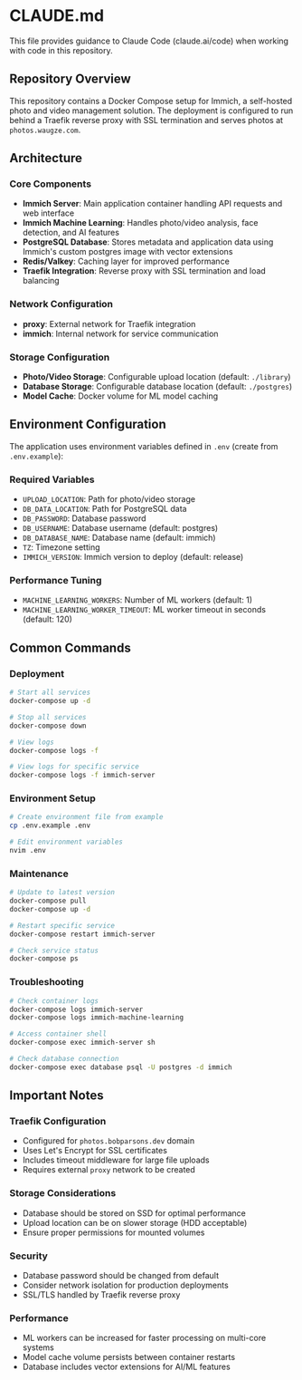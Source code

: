 # CLAUDE.md

This file provides guidance to Claude Code (claude.ai/code) when working with code in this repository.

## Repository Overview

This repository contains a Docker Compose setup for Immich, a self-hosted photo and video management solution. The deployment is configured to run behind a Traefik reverse proxy with SSL termination and serves photos at `photos.waugze.com`.

## Architecture

### Core Components
- **Immich Server**: Main application container handling API requests and web interface
- **Immich Machine Learning**: Handles photo/video analysis, face detection, and AI features
- **PostgreSQL Database**: Stores metadata and application data using Immich's custom postgres image with vector extensions
- **Redis/Valkey**: Caching layer for improved performance
- **Traefik Integration**: Reverse proxy with SSL termination and load balancing

### Network Configuration
- **proxy**: External network for Traefik integration
- **immich**: Internal network for service communication

### Storage Configuration
- **Photo/Video Storage**: Configurable upload location (default: `./library`)
- **Database Storage**: Configurable database location (default: `./postgres`)
- **Model Cache**: Docker volume for ML model caching

## Environment Configuration

The application uses environment variables defined in `.env` (create from `.env.example`):

### Required Variables
- `UPLOAD_LOCATION`: Path for photo/video storage
- `DB_DATA_LOCATION`: Path for PostgreSQL data
- `DB_PASSWORD`: Database password
- `DB_USERNAME`: Database username (default: postgres)
- `DB_DATABASE_NAME`: Database name (default: immich)
- `TZ`: Timezone setting
- `IMMICH_VERSION`: Immich version to deploy (default: release)

### Performance Tuning
- `MACHINE_LEARNING_WORKERS`: Number of ML workers (default: 1)
- `MACHINE_LEARNING_WORKER_TIMEOUT`: ML worker timeout in seconds (default: 120)

## Common Commands

### Deployment
```bash
# Start all services
docker-compose up -d

# Stop all services
docker-compose down

# View logs
docker-compose logs -f

# View logs for specific service
docker-compose logs -f immich-server
```

### Environment Setup
```bash
# Create environment file from example
cp .env.example .env

# Edit environment variables
nvim .env
```

### Maintenance
```bash
# Update to latest version
docker-compose pull
docker-compose up -d

# Restart specific service
docker-compose restart immich-server

# Check service status
docker-compose ps
```

### Troubleshooting
```bash
# Check container logs
docker-compose logs immich-server
docker-compose logs immich-machine-learning

# Access container shell
docker-compose exec immich-server sh

# Check database connection
docker-compose exec database psql -U postgres -d immich
```

## Important Notes

### Traefik Configuration
- Configured for `photos.bobparsons.dev` domain
- Uses Let's Encrypt for SSL certificates
- Includes timeout middleware for large file uploads
- Requires external `proxy` network to be created

### Storage Considerations
- Database should be stored on SSD for optimal performance
- Upload location can be on slower storage (HDD acceptable)
- Ensure proper permissions for mounted volumes

### Security
- Database password should be changed from default
- Consider network isolation for production deployments
- SSL/TLS handled by Traefik reverse proxy

### Performance
- ML workers can be increased for faster processing on multi-core systems
- Model cache volume persists between container restarts
- Database includes vector extensions for AI/ML features